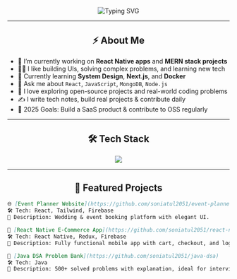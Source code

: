 <!-- Profile Header Banner -->
<p align="center">
  <img src="https://readme-typing-svg.demolab.com?font=Fira+Code&duration=3000&pause=500&center=true&vCenter=true&width=435&lines=Hi+%F0%9F%91%8B%2C+I'm+Atul+Kumar+Soni;Full+Stack+%7C+React+Native+Developer;Lifelong+Learner+%F0%9F%92%AD;Welcome+to+my+GitHub+profile!" alt="Typing SVG" />
</p>

---

<h2 align="center">⚡ About Me</h2>

- 🔭 I’m currently working on **React Native apps** and **MERN stack projects**
- 👨‍💻 I like building UIs, solving complex problems, and learning new tech
- 🌱 Currently learning **System Design**, **Next.js**, and **Docker**
- 💬 Ask me about `React`, `JavaScript`, `MongoDB`, `Node.js`
- 🧠 I love exploring open-source projects and real-world coding problems
- ✍️ I write tech notes, build real projects & contribute daily
- 🎯 2025 Goals: Build a SaaS product & contribute to OSS regularly

---

<h2 align="center">🛠️ Tech Stack</h2>

<p align="center">
  <img src="https://skillicons.dev/icons?i=react,reactnative,js,ts,html,css,tailwind,nodejs,express,mongodb,mysql,figma,vscode,firebase,postman,git,github,linux" />
</p>

---

<h2 align="center">🚀 Featured Projects</h2>

```md
🌐 [Event Planner Website](https://github.com/soniatul2051/event-planner)
🛠 Tech: React, Tailwind, Firebase
📌 Description: Wedding & event booking platform with elegant UI.

📱 [React Native E-Commerce App](https://github.com/soniatul2051/react-native-shop)
🛠 Tech: React Native, Redux, Firebase
📌 Description: Fully functional mobile app with cart, checkout, and login.

🧠 [Java DSA Problem Bank](https://github.com/soniatul2051/java-dsa)
🛠 Tech: Java
📌 Description: 500+ solved problems with explanation, ideal for interviews.

